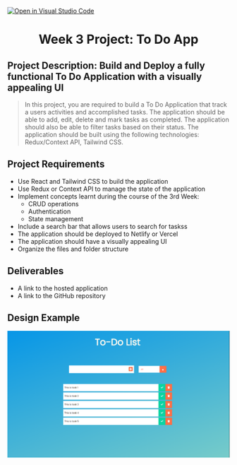 [![Open in Visual Studio Code](https://classroom.github.com/assets/open-in-vscode-718a45dd9cf7e7f842a935f5ebbe5719a5e09af4491e668f4dbf3b35d5cca122.svg)](https://classroom.github.com/online_ide?assignment_repo_id=10800828&assignment_repo_type=AssignmentRepo)
<h1 align="center">Week 3 Project: To Do App</h1>
<h2>Project Description: Build and Deploy a fully functional To Do Application with a visually appealing UI</h2>

> In this project, you are required to build a To Do Application that track a users activities and accomplished tasks. The application should be able to add, edit, delete and mark tasks as completed. The application should also be able to filter tasks based on their status. The application should be built using the following technologies: Redux/Context API, Tailwind CSS.

## Project Requirements
- Use React and Tailwind CSS to build the application
- Use Redux or Context API to manage the state of the application
- Implement concepts learnt during the course of the 3rd Week:
  - CRUD operations
  - Authentication
  - State management
- Include a search bar that allows users to search for taskss
- The application should be deployed to Netlify or Vercel
- The application should have a visually appealing UI
- Organize the files and folder structure

## Deliverables
- A link to the hosted application
- A link to the GitHub repository

## Design Example
<img src="./Screenshot%202023-04-08%20114733.png"/>
